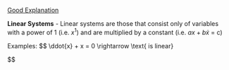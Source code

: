 
[Good Explanation](https://www.myphysicslab.com/explain/classify-diff-eq-en.html)

**Linear Systems** - Linear systems are those that consist only of variables with a power of 1 (i.e. $x^1$) and are multiplied by a constant (i.e. $ax+b \dot{x}$ = c)

Examples:
$$
\ddot{x} + x = 0 \rightarrow \text{   is linear}

$$